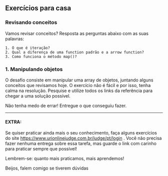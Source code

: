 ## Exercícios para casa 


### Revisando conceitos

Vamos revisar conceitos? Resposta as perguntas abaixo com as suas palavras: 

```
1. O que é iteração?
2. Qual a diferença de uma function padrão e a arrow function?
3. Como funciona o método map()? 
```

### 1. Manipulando objetos 
O desafio consiste em manipular uma array de objetos, juntando alguns conceitos que revisamos hoje. O exercício não é fácil e por isso, tenha calma na resolução. Pesquise e utilize todos os links da referência para chegar a uma solução possível. 

Não tenha medo de errar! Entregue o que conseguiu fazer.


----

#### EXTRA: 
Se quiser praticar ainda mais o seu conhecimento, faça alguns exercícios do site https://www.urionlinejudge.com.br/judge/pt/login . Você não precisa fazer nenhuma entrega sobre essa tarefa, mas guarde o link com carinho para praticar sempre que possível! 

Lembrem-se: quanto mais praticamos, mais aprendemos!

Beijos, falem comigo se tiverem dúvidas




